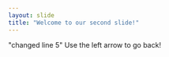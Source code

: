 ```yaml
---
layout: slide
title: "Welcome to our second slide!"
---
```

"changed line 5"
Use the left arrow to go back! 
